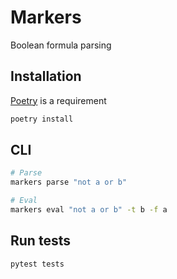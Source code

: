 # Markers

Boolean formula parsing

## Installation

[Poetry](https://python-poetry.org/) is a requirement

```bash
poetry install
```

## CLI

```bash
# Parse
markers parse "not a or b"

# Eval
markers eval "not a or b" -t b -f a
```

## Run tests

```bash
pytest tests
```
